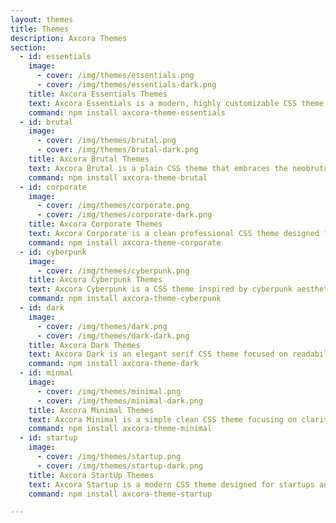 ```yaml
---
layout: themes
title: Themes
description: Axcora Themes
section: 
  - id: essentials
    image: 
      - cover: /img/themes/essentials.png
      - cover: /img/themes/essentials-dark.png
    title: Axcora Essentials Themes
    text: Axcora Essentials is a modern, highly customizable CSS theme designed for both light and dark modes. It features a clean, system-inspired base typography, an extensive palette of color variables for primary, secondary, and contextual states, and flexible spacing and border radius utilities for consistent, elegant layouts. Core features include fluid transitions, responsive design principles, and a scalable z-index system, making it ideal for building adaptable, visually appealing user interfaces with minimal effort. This theme ensures accessibility, clear visual hierarchy, and optimal performance across devices.
    command: npm install axcora-theme-essentials
  - id: brutal
    image: 
      - cover: /img/themes/brutal.png
      - cover: /img/themes/brutal-dark.png
    title: Axcora Brutal Themes
    text: Axcora Brutal is a plain CSS theme that embraces the neobrutalist style, featuring high-contrast colors, bold black outlines, and a distinctive, playful look with the Jersey 10 display font. The design uses a vivid rainbow palette, no border radius, and thick, visible shadows to create a raw, energetic aesthetic. It supports both light and dark modes, with gradients, flat surfaces, and dramatic box shadows, giving your site a visually impactful, unapologetically modern feel.
    command: npm install axcora-theme-brutal
  - id: corporate
    image: 
      - cover: /img/themes/corporate.png
      - cover: /img/themes/corporate-dark.png
    title: Axcora Corporate Themes
    text: Axcora Corporate is a clean professional CSS theme designed for business and corporate websites It uses the Inter font for modern readable typography and applies generous spacing for a structured layout The theme features a blue and gray color palette with support for both light and dark modes It includes smooth transitions muted accent colors and variations for primary secondary success danger info and warning backgrounds Components have rounded corners subtle shadows and responsive sizing for flexible display across devices The overall look prioritizes clarity elegance and accessibility for all users
    command: npm install axcora-theme-corporate
  - id: cyberpunk
    image: 
      - cover: /img/themes/cyberpunk.png
    title: Axcora Cyberpunk Themes
    text: Axcora Cyberpunk is a CSS theme inspired by cyberpunk aesthetics using neon colors sharp gradients and glowing effects to create a futuristic immersive atmosphere The theme features a dark background with vibrant magenta cyan yellow and green highlights dynamic glowing text and strong text shadows All UI elements such as cards buttons and lists use neon gradients and box shadows to enhance contrast and depth Buttons feature animated neon glows and pulse effects when hovered Headings use bold monospaced fonts with gradient fills and glowing edges The design works in both light and dark modes and includes custom scrollbars and selection highlights for a fully stylized cyberpunk experience Prioritizing visual impact and energy this theme is ideal for high-tech modern and gaming-focused websites
    command: npm install axcora-theme-cyberpunk
  - id: dark
    image: 
      - cover: /img/themes/dark.png
      - cover: /img/themes/dark-dark.png
    title: Axcora Dark Themes
    text: Axcora Dark is an elegant serif CSS theme focused on readability and contrast with both light and dark modes It uses the Playfair Display font for classic and stylish typography a cool grayscale primary palette and subtle color accents The theme is designed with generous spacing smooth transitions and modern CSS variables switching the entire site between a muted light background or a deep nearly black dark mode Text and components maintain high contrast for accessibility while interactive elements use color shifts and gentle borders to enhance clarity Ideal for editorial portfolios blogs or any website seeking a refined dark appearance
    command: npm install axcora-theme-dark
  - id: minmal
    image: 
      - cover: /img/themes/minimal.png
      - cover: /img/themes/minimal-dark.png
    title: Axcora Minimal Themes
    text: Axcora Minimal is a simple clean CSS theme focusing on clarity and usability It uses a neutral color palette with soft backgrounds bold readable text and clear spacing Layouts are straightforward with rounded corners and gentle shadows Buttons and links use subtle transitions for a smooth experience The theme adapts to both light and dark modes keeping interface elements crisp and accessible It is designed to reduce visual noise and distractions making it ideal for portfolios blogs and modern minimalist websites
    command: npm install axcora-theme-minimal
  - id: startup
    image: 
      - cover: /img/themes/startup.png
      - cover: /img/themes/startup-dark.png
    title: Axcora StartUp Themes
    text: Axcora Startup is a modern CSS theme designed for startups and tech-focused websites featuring clean layouts bold headings and a soft color palette with blue purple and accent tones The theme uses Open Sans for crisp professional typography and offers spacious sections cards and panels with rounded corners and soft shadows Buttons and forms are accessible with clear focus transitions and vibrant primary colors Responsive design ensures the layout adapts well to all devices making it ideal for SaaS products business landing pages and early-stage company portfolios The overall look is fresh inviting and optimized for clarity and usability with support for both light and dark modes
    command: npm install axcora-theme-startup

---
```

